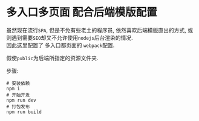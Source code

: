 # 多入口多页面 配合后端模版配置

虽然现在流行`SPA`, 但是不免有些老土的程序员, 依然喜欢后端模版直出的方式, 或则遇到需要`SEO`却又不允许使用`nodejs`后台渲染的情况.  
因此这里配置了 多入口都页面的 `webpack`配置.



假使`public`为后端所指定的资源文件夹.

步骤:
```
# 安装依赖
npm i
# 开始开发
npm run dev
# 打包发布
npm run build
```